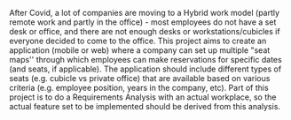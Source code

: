 After Covid, a lot of companies are moving to a Hybrid work model (partly remote work and partly in the office) - most employees do not have a set desk or office, and there are not enough desks or workstations/cubicles if everyone decided to come to the office. This project aims to create an application (mobile or web) where a company can set up multiple "seat maps'' through which employees can make reservations for specific dates (and seats, if applicable). The application should include different types of seats (e.g. cubicle vs private office) that are available based on various criteria (e.g. employee position, years in the company, etc). Part of this project is to do a Requirements Analysis with an actual workplace, so the actual feature set to be implemented should be derived from this analysis.
